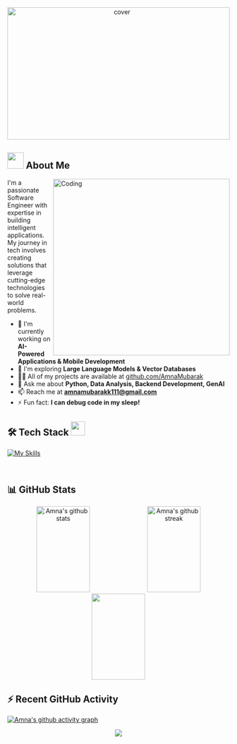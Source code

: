 <div align="center"> <img height="300" width="100%" src="https://user-images.githubusercontent.com/74038190/213910845-af37a709-8995-40d6-be59-724526e3c3d7.gif" alt="cover"> </div>

<div>

## <img src="https://raw.githubusercontent.com/nixin72/nixin72/master/wave.gif" width="37px" height="37px"> About Me

<img align="right" alt="Coding" width="400" src="https://media.giphy.com/media/L1R1tvI9svkIWwpVYr/giphy.gif">

<p align="left">
  I'm a passionate Software Engineer with expertise in building intelligent applications. My journey in tech involves creating solutions that leverage cutting-edge technologies to solve real-world problems.
</p>

- 🔭 I'm currently working on **AI-Powered Applications & Mobile Development**
- 🌱 I'm exploring **Large Language Models & Vector Databases**
- 👨‍💻 All of my projects are available at [github.com/AmnaMubarak](https://github.com/AmnaMubarak)
- 💬 Ask me about **Python, Data Analysis, Backend Development, GenAI**
- 📫 Reach me at **amnamubarakk111@gmail.com**
- ⚡ Fun fact: **I can debug code in my sleep!**

<p>
</p>


## 🛠️ Tech Stack <img src = "https://media2.giphy.com/media/QssGEmpkyEOhBCb7e1/giphy.gif?cid=ecf05e47a0n3gi1bfqntqmob8g9aid1oyj2wr3ds3mg700bl&rid=giphy.gif" width = 32px>

<div>


[![My Skills](https://skillicons.dev/icons?i=py,js,ts,java,react,nextjs,nodejs,fastapi,django,flask,html,css,tailwind,materialui,bootstrap,babel,redux,mongodb,mysql,postgres,firebase,selenium,docker,githubactions,aws,azure,eclipse,git,github,postman,stackoverflow,vscode,notion,idea&theme=dark)](https://skillicons.dev)

<br/>

## 📊 GitHub Stats

<div align="center">
  <img width="49%" height="195px" src="https://github-readme-stats.vercel.app/api?username=amnamubarak&show_icons=true&theme=tokyonight" alt="Amna's github stats" /> 
  <img width="49%" height="195px" src="https://github-readme-streak-stats.herokuapp.com/?user=amnamubarak&theme=tokyonight" alt="Amna's github streak" />
</div>

<div align="center">
  <img width="49%" height="195px" src="https://github-readme-stats.vercel.app/api/top-langs/?username=amnamubarak&layout=compact&theme=tokyonight" />
</div>

## ⚡ Recent GitHub Activity
 
[![Amna's github activity graph](https://github-readme-activity-graph.vercel.app/graph?username=amnamubarak&bg_color=1a1b27&color=628fda&line=2b3dda&point=FFFFFF&area=true&hide_border=false)](https://github.com/ashutosh00710/github-readme-activity-graph)

<div align="center">
  <img src="https://user-images.githubusercontent.com/73097560/115834477-dbab4500-a447-11eb-908a-139a6edaec5c.gif">
</div>

